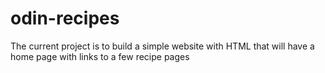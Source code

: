 # odin-recipes

The current project is to build a simple website with HTML that will have a home page with links to a few recipe pages